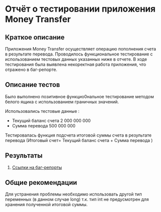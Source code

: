 # Отчёт о тестировании приложения Money Transfer
## Краткое описание
Приложения Money Transfer осуществляет операцию пополнения счета в результате перевода. Проводилось функциональное тестирование с использованием тестовых данных указанных ниже в отчете. В ходе тестирования была выявлена некоректная работа приложения, что отражено в баг-репорте.    

## Описание тестов
Было выполнено позитивное функцио0нальное тестирование методом белого ящика с использованием граничных значений.

Использовались тестовые данные :
* Текущий баланс счета 2 000 000 000
* Сумма перевода 500 000 000

Тестировалась функция подсчета итоговой суммы счета в результате перевода (Итоговый счет= Текущий баланс счета + Сумма перевода  )

## Результаты
1. [Ссылки на баг-репорты](https://github.com/leonnika/qajava-hw-2-1/issues/1)
## Общие рекомендации
Для устранения проблемы необходимо использовать другой тип переменных (в данном случае long) т.к. тип int не предусмотрен для хранения полученной итоговой суммы.
